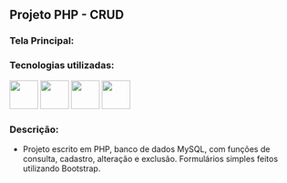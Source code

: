 ## Projeto PHP - CRUD

### Tela Principal:



### Tecnologias utilizadas:

<div style="display: inline;">
<img width='50' heigth='50' src="https://cdn.jsdelivr.net/gh/devicons/devicon/icons/html5/html5-original.svg" />
<img width='50' heigth='50' src="https://cdn.jsdelivr.net/gh/devicons/devicon/icons/bootstrap/bootstrap-original.svg" />
<img width='50' heigth='50' src="https://cdn.jsdelivr.net/gh/devicons/devicon/icons/php/php-plain.svg" />
<img width='50' heigth='50' src="https://cdn.jsdelivr.net/gh/devicons/devicon/icons/mysql/mysql-original.svg" />
</div>

### Descrição:

<ul>
  <li>Projeto escrito em PHP, banco de dados MySQL, com funções de consulta, cadastro, alteração e exclusão. Formulários simples feitos utilizando Bootstrap. </li>
</ul>
